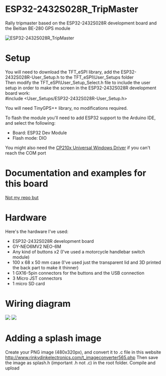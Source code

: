 # ESP32-2432S028R_TripMaster
Rally tripmaster based on the ESP32-2432S028R development board and the Beitian BE-280 GPS module

![ESP32-2432S028R_TripMaster](https://i.imgur.com/oqwur4x.png)

# Setup
You will need to download the TFT_eSPI library, add the ESP32-2432S028R-User_Setup.h to the TFT_eSPI\User_Setups folder  
Then modify the TFT_eSPI\User_Setup_Select.h file to include the user setup in order to make the screen in the ESP32-2432S028R development board work:  
#include <User_Setups/ESP32-2432S028R-User_Setup.h>  
  
You will need TinyGPS++ library, no modifications required.
  
To flash the module you'll need to add ESP32 support to the Arduino IDE, and select the following:
- Board: ESP32 Dev Module
- Flash mode: DIO
  
You might also need the [CP210x Universal Windows Driver](https://www.silabs.com/developers/usb-to-uart-bridge-vcp-drivers) if you can't reach the COM port  
  
# Documentation and examples for this board
[Not my repo but](http://pan.jczn1688.com/directlink/1/ESP32%20module/2.8inch_ESP32-2432S028R.rar)
  
# Hardware
Here's the hardware I've used:  
- ESP32-2432S028R development board  
- GY-NEO6MV2 NEO-6M 
- Any kind of buttons x2 (I've used a motorcycle handlebar switch module)  
- 100 x 68 x 50 mm case (I've used just the transparent lid and 3D printed the back part to make it thinner)
- 1 GX16-5pin connectors for the buttons and the USB connection
- 3 Micro JST connectors
- 1 micro SD card

# Wiring diagram
![](https://i.imgur.com/dfH4y3u.png)
![](https://i.imgur.com/CNndlpF.png)

# Adding a splash image
Create your PNG image (480x320px), and convert it to .c file in this website http://www.rinkydinkelectronics.com/t_imageconverter565.php
Then save the image as splash.h (important .h not .c) in the root folder. Compile and upload
